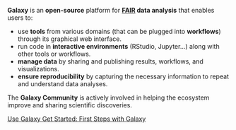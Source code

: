 
**Galaxy** is an **open-source** platform for **[FAIR](https://www.go-fair.org/fair-principles/) data analysis** that enables users to: 

- use **tools** from various domains (that can be plugged into **workflows**) through its graphical web interface.
- run code in **interactive environments** (RStudio, Jupyter...) along with other tools or workflows.
- **manage data** by sharing and publishing results, workflows, and visualizations.
- **ensure reproducibility** by capturing the necessary information to repeat and understand data analyses.

The **Galaxy Community** is actively involved in helping the ecosystem improve and sharing scientific discoveries.

<div class="row justify-content-center">
  <a href="/use/?utm_source=homepage" class="btn w-25 mr-2 btn-info btn-lg">
    Use Galaxy
  </a>
  <a href="/get-started/?utm_source=homepage" class="btn pr-4 pl-4 btn-primary btn-lg">
    Get Started: First Steps with Galaxy
  </a>
</div>
